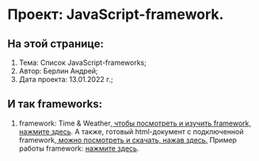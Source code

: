 # Проект: JavaScript-framework. 
## На этой странице:
1. Тема: Список JavaScript-frameworks;
2. Автор: Берлин Андрей;
3. Дата проекта: 13.01.2022 г.;
## И так frameworks:
1. framework: Time & Weather,<a href = "https://github.com/Html-Css-Js-Node/js-module-driver-html/blob/main/mdh-tw-2.js"> чтобы посмотреть и изучить framework, нажмите здесь</a>.
А также, готовый html-документ с подключенной framework,<a href = "https://github.com/Html-Css-Js-Node/time-and-weather"> можно посмотреть и скачать, нажав здесь.</a>
Пример работы framework: <a href = "https://html-css-js-node.github.io/time-and-weather/">нажмите здесь</a>.

